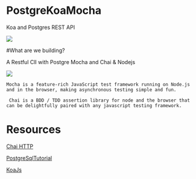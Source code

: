 # PostgreKoaMocha
Koa and Postgres REST API

![](https://mherman.org/assets/img/blog/node-koa-api.png)



#What are we building?

A Restful ClI with Postgre Mocha and Chai & Nodejs


![](https://s14-eu5.startpage.com/cgi-bin/serveimage?url=https%3A%2F%2Fcdn-images-1.medium.com%2Fmax%2F1200%2F1*CrB6isZN6YXeM1rWmnjxHw.png&sp=36fc38e413cc81416d5e1fd7fe9be080)


``Mocha is a feature-rich JavaScript test framework running on Node.js and in the browser, making asynchronous testing simple and fun.``

`` Chai is a BDD / TDD assertion library for node and the browser that can be delightfully paired with any javascript testing framework.``



# Resources

[Chai HTTP](https://www.chaijs.com/plugins/chai-http/)

[PostgreSqlTutorial](http://www.postgresqltutorial.com/)

[KoaJs](https://koajs.com/)

